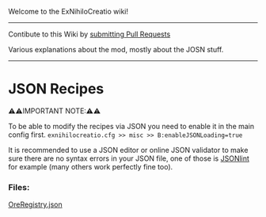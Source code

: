 Welcome to the ExNihiloCreatio wiki!

***

Contibute to this Wiki by [submitting Pull Requests](https://github.com/SirLyle/Ex-Nihilo-Creatio-Wiki)

Various explanations about the mod, mostly about the JOSN stuff.


***


# JSON Recipes

⚠️⚠️IMPORTANT NOTE:⚠️⚠️

To be able to modify the recipes via JSON you need to enable it in the main config first.
 `exnihilocreatio.cfg >> misc >> B:enableJSONLoading=true`

It is recommended to use a JSON editor or online JSON validator to make sure there are no syntax errors in your JSON file, one of those is [JSONlint](https://jsonlint.com/) for example (many others work perfectly fine too).

### Files:

[OreRegistry.json](https://github.com/BloodWorkXGaming/ExNihiloCreatio/wiki/OreRegistry)